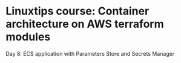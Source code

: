 # Linuxtips course: Container architecture on AWS terraform modules

Day 8: ECS application with Parameters Store and Secrets Manager
